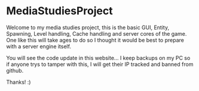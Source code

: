 MediaStudiesProject
===================

Welcome to my media studies project, this is the basic GUI, Entity, Spawning, Level handling, Cache handling and server cores of 
the game. One like this will take ages to do so I thought it would be best to prepare with a server engine itself.

You will see the code update in this website...
I keep backups on my PC so if anyone trys to tamper with this, I will get their IP tracked and banned from github.

Thanks! :)
